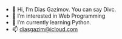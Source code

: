 - 👋 Hi, I’m Dias Gazimov. You can say Divc. 
- 👀 I’m interested in Web Programming
- 🌱 I’m currently learning Python.
- 📫 diasgazim@icloud.com

<!---
Gvzum/Gvzum is a ✨ special ✨ repository because its `README.md` (this file) appears on your GitHub profile.
You can click the Preview link to take a look at your changes.
--->
